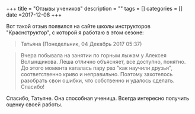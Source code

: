 +++
title = "Отзывы учеников"
description = ""
tags = []
categories = []
date =2017-12-08
+++

Вот такой отзыв появился на сайте школы инструкторов "Краснструктор", с которой я работаю в этом сезоне:

>Татьяна (Понедельник, 04 Декабрь 2017 05:37)

>Вчера побывала на занятии по горным лыжам у Алексея Волынщикова. Леша отлично объясняет, все доступно, понятно. До этого момента каталась пару раз "как научили друзья", соответственно криво и неправильно. Поэтому захотелось разобрать свои ошибки, что собственно и удалось сделать. Спасибо!

Спасибо, Татьяне. Она способная ученица. Всегда интересно получить оценку своей работы.